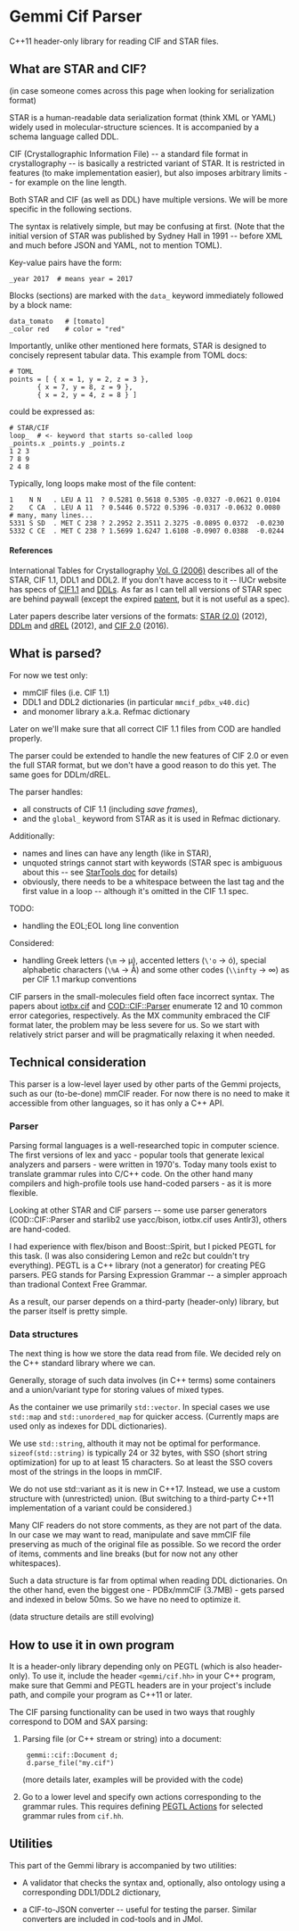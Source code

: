 # Gemmi Cif Parser

C++11 header-only library for reading CIF and STAR files.

## What are STAR and CIF?

(in case someone comes across this page when looking for serialization format)

STAR is a human-readable data serialization format (think XML or YAML)
widely used in molecular-structure sciences.
It is accompanied by a schema language called DDL.

CIF (Crystallographic Information File) -- a standard file format
in crystallography -- is basically a restricted variant of STAR.
It is restricted in features (to make implementation easier),
but also imposes arbitrary limits -- for example on the line length.

Both STAR and CIF (as well as DDL) have multiple versions.
We will be more specific in the following sections.

The syntax is relatively simple, but may be confusing at first.
(Note that the initial version of STAR was published by Sydney Hall in 1991 --
before XML and much before JSON and YAML, not to mention TOML).

Key-value pairs have the form:

    _year 2017  # means year = 2017

Blocks (sections) are marked with the `data_` keyword immediately
followed by a block name:

    data_tomato   # [tomato]
    _color red    # color = "red"

Importantly, unlike other mentioned here formats, STAR is designed
to concisely represent tabular data. This example from TOML docs:

    # TOML
    points = [ { x = 1, y = 2, z = 3 },
	       { x = 7, y = 8, z = 9 },
	       { x = 2, y = 4, z = 8 } ]

could be expressed as:

    # STAR/CIF
    loop_  # <- keyword that starts so-called loop
    _points.x _points.y _points.z
    1 2 3
    7 8 9
    2 4 8

Typically, long loops make most of the file content:

    1    N N   . LEU A 11  ? 0.5281 0.5618 0.5305 -0.0327 -0.0621 0.0104
    2    C CA  . LEU A 11  ? 0.5446 0.5722 0.5396 -0.0317 -0.0632 0.0080
    # many, many lines...
    5331 S SD  . MET C 238 ? 2.2952 2.3511 2.3275 -0.0895 0.0372  -0.0230
    5332 C CE  . MET C 238 ? 1.5699 1.6247 1.6108 -0.0907 0.0388  -0.0244

#### References

International Tables for Crystallography [Vol. G
(2006)](http://it.iucr.org/Ga/contents/)
describes all of the STAR, CIF 1.1, DDL1 and DDL2.
If you don't have access to it -- IUCr website has specs of
[CIF1.1](http://www.iucr.org/resources/cif/spec/version1.1)
and [DDLs](http://www.iucr.org/resources/cif/ddl).
As far as I can tell all versions of STAR spec are behind paywall
(except the expired [patent](https://patents.google.com/patent/WO1991016682A1),
but it is not useful as a spec).

Later papers describe later versions of the formats:
[STAR (2.0)](https://dx.doi.org/10.1021/ci300074v) (2012),
[DDLm](http://pubs.acs.org/doi/abs/10.1021/ci300075z) and
[dREL](http://pubs.acs.org/doi/abs/10.1021/ci300076w) (2012),
and [CIF 2.0](http://journals.iucr.org/j/issues/2016/01/00/aj5269/) (2016).


## What is parsed?

For now we test only:

* mmCIF files (i.e. CIF 1.1)
* DDL1 and DDL2 dictionaries (in particular `mmcif_pdbx_v40.dic`)
* and monomer library a.k.a. Refmac dictionary

Later on we'll make sure that all correct CIF 1.1 files from COD
are handled properly.

The parser could be extended to handle the new features of CIF 2.0
or even the full STAR format, but we don't have a good reason to do this yet.
The same goes for DDLm/dREL.

The parser handles:

* all constructs of CIF 1.1 (including *save frames*),
* and the `global_` keyword from STAR as it is used in Refmac dictionary.

Additionally:

* names and lines can have any length (like in STAR),
* unquoted strings cannot start with keywords (STAR spec is ambiguous
  about this -- see
  [StarTools doc](http://www.globalphasing.com/startools/) for details)
* obviously, there needs to be a whitespace between the last tag and the
  first value in a loop -- although it's omitted in the CIF 1.1 spec.

TODO:

* handling the EOL\;EOL long line convention

Considered:

* handling Greek letters (`\m` -> µ), accented letters (`\'o` -> ó),
  special alphabetic characters (`\%A` -> Å) and some other codes
  (`\\infty` -> ∞) as per CIF 1.1 markup conventions

CIF parsers in the small-molecules field often face incorrect syntax.
The papers about [iotbx.cif](https://doi.org/10.1107/S0021889811041161)
and [COD::CIF::Parser](http://dx.doi.org/10.1107/S1600576715022396)
enumerate 12 and 10 common error categories, respectively.
As the MX community embraced the CIF format later, the problem may be less
severe for us. So we start with relatively strict parser and will be
pragmatically relaxing it when needed.


## Technical consideration

This parser is a low-level layer used by other parts of the Gemmi projects,
such as our (to-be-done) mmCIF reader. For now there is no need to make
it accessible from other languages, so it has only a C++ API.

### Parser

Parsing formal languages is a well-researched topic in computer science.
The first versions of lex and yacc - popular tools that generate lexical
analyzers and parsers - were written in 1970's. Today many tools exist
to translate grammar rules into C/C++ code.
On the other hand many compilers and high-profile tools use hand-coded
parsers - as it is more flexible.

Looking at other STAR and CIF parsers -- some use parser generators
(COD::CIF::Parser and starlib2 use yacc/bison, iotbx.cif uses Antlr3),
others are hand-coded.

I had experience with flex/bison and Boost::Spirit, but I picked PEGTL
for this task.
(I was also considering Lemon and re2c but couldn't try everything).
PEGTL is a C++ library (not a generator) for creating PEG parsers.
PEG stands for Parsing Expression Grammar -- a simpler approach than
tradional Context Free Grammar.

As a result, our parser depends on a third-party (header-only) library,
but the parser itself is pretty simple.

### Data structures

The next thing is how we store the data read from file.
We decided rely on the C++ standard library where we can.

Generally, storage of such data involves (in C++ terms) some containers
and a union/variant type for storing values of mixed types.

As the container we use primarily `std::vector`.
In special cases we use `std::map` and `std::unordered_map`
for quicker access.
(Currently maps are used only as indexes for DDL dictionaries).

We use `std::string`, althouth it may not be optimal for performance.
`sizeof(std::string)` is typically 24 or 32 bytes, with SSO (short string
optimization) for up to at least 15 characters.
So at least the SSO covers most of the strings in the loops in mmCIF.

We do not use std::variant as it is new in C++17.
Instead, we use a custom structure with (unrestricted) union.
(But switching to a third-party C++11 implementation of a variant
could be considered.)

Many CIF readers do not store comments, as they are not part of the data.
In our case we may want to read, manipulate and save mmCIF file preserving
as much of the original file as possible. So we record the order of items,
comments and line breaks (but for now not any other whitespaces).

Such a data structure is far from optimal when reading DDL dictionaries.
On the other hand, even the biggest one -  PDBx/mmCIF (3.7MB) - gets parsed
and indexed in below 50ms. So we have no need to optimize it.

(data structure details are still evolving)


## How to use it in own program

It is a header-only library depending only on PEGTL (which is also header-only).
To use it, include the header `<gemmi/cif.hh>` in your C++ program,
make sure that Gemmi and PEGTL headers are in your project's include path,
and compile your program as C++11 or later.

The CIF parsing functionality can be used in two ways that roughly
correspond to DOM and SAX parsing:

1. Parsing file (or C++ stream or string) into a document:

        gemmi::cif::Document d;
        d.parse_file("my.cif")

   (more details later, examples will be provided with the code)

2. Go to a lower level and specify own actions corresponding to the grammar
   rules. This requires defining
   [PEGTL Actions](https://github.com/ColinH/PEGTL/blob/master/doc/Actions-and-States.md)
   for selected grammar rules from `cif.hh`.



## Utilities

This part of the Gemmi library is accompanied by two utilities:

* A validator that checks the syntax and, optionally, also ontology
  using a corresponding DDL1/DDL2 dictionary,

* a CIF-to-JSON converter -- useful for testing the parser.
  Similar converters are included in cod-tools and in JMol.
